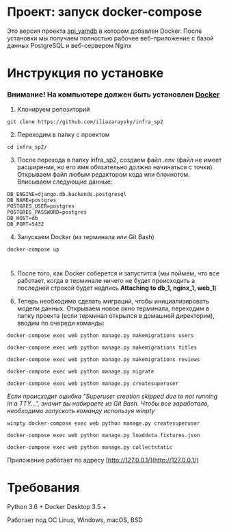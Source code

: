# Проект: запуск docker-compose
Это версия проекта [api_yamdb](https://github.com/iliazaraysky/api_yamdb) в котором добавлен Docker. После установки мы получаем полностью рабочее веб-приложение с базой данных PostgreSQL и веб-сервером Nginx


# Инструкция по установке
### Внимание! На компьютере должен быть установлен [Docker](https://www.docker.com/products/docker-desktop)

1. Клонируем репозиторий

```git clone https://github.com/iliazaraysky/infra_sp2```

2. Переходим в папку с проектом

```cd infra_sp2/```

3. После перехода в папку infra_sp2, создаем файл .env (файл не имеет расширения, но его имя обязательно должно начинаться с точки). Открываем файл любым редактором кода или блокнотом. Вписываем следующие данные:

```
DB_ENGINE=django.db.backends.postgresql
DB_NAME=postgres
POSTGRES_USER=postgres
POSTGRES_PASSWORD=postgres
DB_HOST=db
DB_PORT=5432

```

4. Запускаем Docker (из терминала или Git Bash)

```docker-compose up```

# 
5. После того, как Docker соберется и запустится (мы поймем, что все работает, когда в терминале ничего не будет происходить а последней строкой будет надпись **Attaching to db_1, nginx_1, web_1**)

6. Теперь необходимо сделать миграций, чтобы инициализировать модели данных. Открываем новое окно терминала, переходим в папку проекта (если терминал открылся в домашней директории), вводим по очереди команды:

```docker-compose exec web python manage.py makemigrations users```

```docker-compose exec web python manage.py makemigrations titles```

```docker-compose exec web python manage.py makemigrations reviews```

```docker-compose exec web python manage.py migrate```

```docker-compose exec web python manage.py createsuperuser```

*Если происходит ошибка "Superuser creation skipped due to not running in a TTY...", значит вы набираете из Git Bash. Чтобы все заработало, необходимо запускать команду используя winpty*

```winpty docker-compose exec web python manage.py createsuperuser ```

```docker-compose exec web python manage.py loaddata fixtures.json```

```docker-compose exec web python manage.py collectstatic```


Приложение работает по адресу [http://127.0.0.1/](http://127.0.0.1/)
# Требования
Python 3.6 +
Docker Desktop 3.5 +

Работает под ОС Linux, Windows, macOS, BSD
